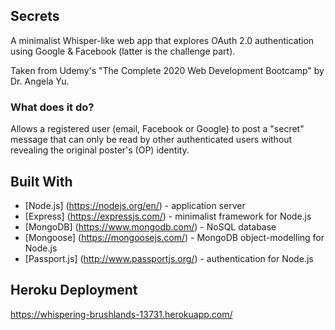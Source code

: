 ## Secrets

A minimalist Whisper-like web app that explores OAuth 2.0 authentication using Google & Facebook (latter is the challenge part).

Taken from Udemy's "The Complete 2020 Web Development Bootcamp" by Dr. Angela Yu.

### What does it do?

Allows a registered user (email, Facebook or Google) to post a "secret" message that can only be read by other authenticated users without revealing the original poster's (OP) identity.

## Built With

* [Node.js] (https://nodejs.org/en/) - application server
* [Express] (https://expressjs.com/) - minimalist framework for Node.js
* [MongoDB] (https://www.mongodb.com/) - NoSQL database
* [Mongoose] (https://mongoosejs.com/) - MongoDB object-modelling for Node.js
* [Passport.js] (http://www.passportjs.org/) - authentication for Node.js

## Heroku Deployment

https://whispering-brushlands-13731.herokuapp.com/
